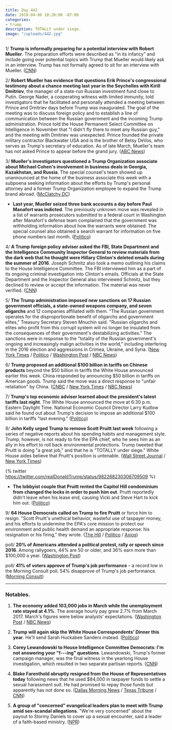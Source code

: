 ```yaml
---
title: Day 442
date: 2018-04-06 10:20:00 -07:00
categories:
- trump
description: TOTALLY under siege.
image: "/uploads/442.jpg"
---
```


1/ **Trump is informally preparing for a potential interview with Robert Mueller**. The preparation efforts were described as "in its infancy" and include going over potential topics with Trump that Mueller would likely ask in an interview. Trump has not formally agreed to sit for an interview with Mueller. ([CNN](https://www.cnn.com/2018/04/06/politics/trump-robert-mueller-lawyers/index.html))

2/ **Robert Mueller has evidence that questions Erik Prince's congressional testimony about a chance meeting last year in the Seychelles with Kirill Dmitriev**, the manager of a state-run Russian investment fund close to Putin. George Nader, a cooperating witness with limited immunity, told investigators that he facilitated and personally attended a meeting between Prince and Dmitriev days before Trump was inaugurated. The goal of the meeting was to discuss foreign policy and to establish a line of communication between the Russian government and the incoming Trump administration. Prince told the House Permanent Select Committee on Intelligence in November that "I didn't fly there to meet any Russian guy," and the meeting with Dmitriev was unexpected. Prince founded the private military contractor Blackwater USA and is the brother of Betsy DeVos, who serves as Trump's secretary of education. As of late March, Mueller's team has not asked Prince to appear before the grand jury. ([ABC News](http://abcnews.go.com/Politics/mueller-evidence-raising-questions-prince-testimony-meeting-russian/story?id=54277090))

3/ **Mueller's investigators questioned a Trump Organization associate about Michael Cohen's involvement in business deals in Georgia, Kazakhstan, and Russia**. The special counsel's team showed up unannounced at the home of the business associate this week with a subpoena seeking information about the efforts by Trump's personal attorney and a former Trump Organization employee to expand the Trump brand abroad. ([McClatchy DC](http://www.mcclatchydc.com/news/nation-world/national/article208090764.html))

* **Last year, Mueller seized three bank accounts a day before Paul Manafort was indicted**. The previously unknown move was revealed in a list of warrants prosecutors submitted to a federal court in Washington after Manafort's defense team complained that the government was withholding information about how the warrants were obtained. The special counsel also obtained a search warrant for information on five phone numbers last month. ([Politico](https://www.politico.com/story/2018/04/05/manafort-mueller-moves-to-seize-bank-accounts-505307))

4/ **A Trump foreign policy adviser asked the FBI, State Department and the Intelligence Community Inspector General to review materials from the dark web  that he thought were Hillary Clinton's deleted emails during the summer of 2016**. Joseph Schmitz also took a memo outlining his claims to the House Intelligence Committee. The FBI interviewed him as a part of its ongoing criminal investigation into Clinton's emails. Officials at the State Department and the Inspector General also interviewed Schmitz, but they declined to review or accept the information. The material was never verified. ([CNN](https://www.cnn.com/2018/04/06/politics/joseph-schmitz-trump-adviser-clinton-emails/index.html))

5/ **The Trump administration imposed new sanctions on 17 Russian government officials, a state-owned weapons company, and seven oligarchs** and 12 companies affiliated with them. "The Russian government operates for the disproportionate benefit of oligarchs and government elites," Treasury Secretary Steven Mnuchin said. "Russian oligarchs and elites who profit from this corrupt system will no longer be insulated from the consequences of their government's destabilizing activities." The sanctions were in response to the "totality of the Russian government's ongoing and increasingly malign activities in the world," including interfering in the 2016 election and aggressions in Crimea, Ukraine, and Syria. ([New York Times](https://www.nytimes.com/2018/04/06/us/politics/trump-sanctions-russia-putin-oligarchs.html) / [Politico](https://www.politico.com/story/2018/04/06/trump-targets-putins-closest-advisors-505500) / [Washington Post](https://www.washingtonpost.com/politics/trump-administration-imposes-sweeping-new-sanctions-on-russian-elite/2018/04/06/97df2782-398e-11e8-b57c-9445cc4dfa5e_story.html) / [NBC News](https://www.nbcnews.com/politics/white-house/trump-imposes-major-sanctions-russian-oligarchs-officials-companies-n863271))

6/ **Trump proposed an additional $100 billion in tariffs on Chinese products** beyond the $50 billion in tariffs the White House announced earlier this week. China responded by announcing $50 billion in tariffs on American goods. Trump said the move was a direct response to "unfair retaliation" by China. ([CNBC](https://www.cnbc.com/2018/04/05/trump-asks-us-trade-representative-to-consider-100-billion-in-additional-tariffs-on-chinese-products.html) / [New York Times](https://www.nytimes.com/2018/04/05/business/trump-trade-war-china.html) / [NBC News](https://www.nbcnews.com/politics/donald-trump/trump-looks-impose-additional-100-billion-china-tariffs-n863176))

7/ **Trump's top economic adviser learned about the president's latest tariffs last night**. The White House announced the move at 6:30 p.m. Eastern Daylight Time. National Economic Council Director Larry Kudlow said he found out about Trump's decision to impose an additional $100 billion in tariffs "last evening." ([Politico](https://www.politico.com/story/2018/04/06/larry-kudlow-response-trump-tariffs-505603))

8/ **John Kelly urged Trump to remove Scott Pruitt last week** following a series of negative reports about his spending habits and management style. Trump, however, is not ready to fire the EPA chief, who he sees him as an ally in his effort to roll back environmental protections. Trump tweeted that Pruitt is doing "a great job," and that he is "TOTALLY under siege." White House aides believe that Pruitt's position is untenable. ([Wall Street Journal](https://www.wsj.com/articles/white-house-chief-of-staff-urges-trump-to-remove-epa-chief-pruitt-1523033081) / [New York Times](https://www.nytimes.com/2018/04/06/us/politics/trump-kelly-pruitt-fired.html))

{% twitter https://twitter.com/realDonaldTrump/status/982268230306709509 %}

* **The lobbyist couple that Pruitt rented the Capitol Hill condominium from changed the locks in order to push him out**. Pruitt reportedly didn't leave when his lease end, causing Vicki and Steve Hart to kick him out. ([Politico](https://www.politico.com/story/2018/04/06/pruitt-was-the-kato-kaelin-of-capitol-hill-505658))

9/ **64 House Democrats called on Trump to fire Pruitt** or force him to resign. "Scott Pruitt's unethical behavior, wasteful use of taxpayer money, and his efforts to undermine the EPA's core mission to protect our environment and public health demand an appropriate response: his resignation or his firing," they wrote. ([The Hill](http://thehill.com/policy/energy-environment/382022-64-house-dems-ask-trump-to-fire-pruitt) / [Politico](https://www.politico.com/story/2018/04/06/pruitt-should-resign-nancy-pelosi-505606) / [Axios](https://www.axios.com/house-democrats-scott-pruitt-resign-or-be-fired-283166e5-ff78-45be-b1bb-111c1a0651f4.html))

poll/ **20% of Americans attended a political protest, rally or speech since 2016**. Among rallygoers, 44% are 50 or older, and 36% earn more than $100,000 a year. ([Washington Post](https://www.washingtonpost.com/news/national/wp/2018/04/06/feature/in-reaction-to-trump-millions-of-americans-are-joining-protests-and-getting-political/))

poll/ **41% of voters approve of Trump's job performance** – a record low in the Morning Consult poll. 54% disapprove of Trump's job performance. ([Morning Consult](https://morningconsult.com/2018/04/05/trumps-monthly-approval-rating-hits-record-low-in-march/))

---

### Notables.

1. **The economy added 103,000 jobs in March while the unemployment rate stayed at 4.1%**. The average hourly pay grew 2.7% from March 2017. March's figures were below analysts' expectations. ([Washington Post](https://www.washingtonpost.com/news/wonk/wp/2018/04/06/economists-expect-steady-march-jobs-numbers-amid-market-tumult-and-trade-turmoil/) / [NBC News](https://www.nbcnews.com/business/economy/slow-gains-march-only-103-000-jobs-added-economy-n863256))

2. **Trump will again skip the White House Correspondents' Dinner this year**. He'll send Sarah Huckabee Sanders instead. ([Politico](https://www.politico.com/story/2018/04/06/trump-plans-to-again-skip-the-white-house-correspondents-dinner-505507))

3. **Corey Lewandowski to House Intelligence Committee Democrats: I'm not answering your "f---ing" questions**. Lewandowski, Trump's former campaign manager, was the final witness in the yearlong House investigation, which resulted in two separate partisan reports. ([CNN](https://www.cnn.com/2018/04/05/politics/corey-lewandowski-russia-investigation/index.html))

4. **Blake Farenthold abruptly resigned from the House of Representatives today** following news that he used $84,000 in taxpayer funds to settle a sexual harassment suit. He had promised to repay those funds but apparently has not done so. ([Dallas Morning News](https://www.dallasnews.com/news/politics/2018/04/06/blake-farenthold-resigns-abruptly-congress) / [Texas Tribune](https://www.texastribune.org/2018/04/06/blake-farenthold-retire-congress/) / [CNN](https://www.cnn.com/2018/04/06/politics/blake-farenthold-resigns-congress/index.html))

5. **A group of "concerned" evangelical leaders plan to meet with Trump amid sex-scandal allegations**. "We're very concerned" about the payout to Stormy Daniels to cover up a sexual encounter, said a leader of a faith-based ministry. ([NPR](https://www.npr.org/2018/04/06/599972396/concerned-evangelicals-plan-to-meet-with-trump-as-sex-scandals-swirl))